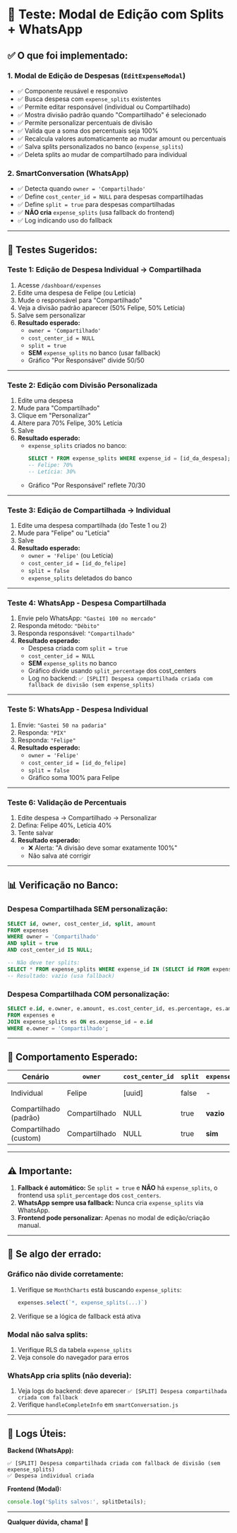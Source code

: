 # 🧪 Teste: Modal de Edição com Splits + WhatsApp

## ✅ **O que foi implementado:**

### 1. **Modal de Edição de Despesas (`EditExpenseModal`)**
- ✅ Componente reusável e responsivo
- ✅ Busca despesa com `expense_splits` existentes
- ✅ Permite editar responsável (individual ou Compartilhado)
- ✅ Mostra divisão padrão quando "Compartilhado" é selecionado
- ✅ Permite personalizar percentuais de divisão
- ✅ Valida que a soma dos percentuais seja 100%
- ✅ Recalcula valores automaticamente ao mudar amount ou percentuais
- ✅ Salva splits personalizados no banco (`expense_splits`)
- ✅ Deleta splits ao mudar de compartilhado para individual

### 2. **SmartConversation (WhatsApp)**
- ✅ Detecta quando `owner = 'Compartilhado'`
- ✅ Define `cost_center_id = NULL` para despesas compartilhadas
- ✅ Define `split = true` para despesas compartilhadas
- ✅ **NÃO cria** `expense_splits` (usa fallback do frontend)
- ✅ Log indicando uso do fallback

---

## 🧪 **Testes Sugeridos:**

### **Teste 1: Edição de Despesa Individual → Compartilhada**
1. Acesse `/dashboard/expenses`
2. Edite uma despesa de Felipe (ou Letícia)
3. Mude o responsável para "Compartilhado"
4. Veja a divisão padrão aparecer (50% Felipe, 50% Letícia)
5. Salve sem personalizar
6. **Resultado esperado:**
   - `owner = 'Compartilhado'`
   - `cost_center_id = NULL`
   - `split = true`
   - **SEM** `expense_splits` no banco (usar fallback)
   - Gráfico "Por Responsável" divide 50/50

---

### **Teste 2: Edição com Divisão Personalizada**
1. Edite uma despesa
2. Mude para "Compartilhado"
3. Clique em "Personalizar"
4. Altere para 70% Felipe, 30% Letícia
5. Salve
6. **Resultado esperado:**
   - `expense_splits` criados no banco:
     ```sql
     SELECT * FROM expense_splits WHERE expense_id = [id_da_despesa];
     -- Felipe: 70%
     -- Letícia: 30%
     ```
   - Gráfico "Por Responsável" reflete 70/30

---

### **Teste 3: Edição de Compartilhada → Individual**
1. Edite uma despesa compartilhada (do Teste 1 ou 2)
2. Mude para "Felipe" ou "Letícia"
3. Salve
4. **Resultado esperado:**
   - `owner = 'Felipe'` (ou Letícia)
   - `cost_center_id = [id_do_felipe]`
   - `split = false`
   - `expense_splits` deletados do banco

---

### **Teste 4: WhatsApp - Despesa Compartilhada**
1. Envie pelo WhatsApp: `"Gastei 100 no mercado"`
2. Responda método: `"Débito"`
3. Responda responsável: `"Compartilhado"`
4. **Resultado esperado:**
   - Despesa criada com `split = true`
   - `cost_center_id = NULL`
   - **SEM** `expense_splits` no banco
   - Gráfico divide usando `split_percentage` dos cost_centers
   - Log no backend: `✅ [SPLIT] Despesa compartilhada criada com fallback de divisão (sem expense_splits)`

---

### **Teste 5: WhatsApp - Despesa Individual**
1. Envie: `"Gastei 50 na padaria"`
2. Responda: `"PIX"`
3. Responda: `"Felipe"`
4. **Resultado esperado:**
   - `owner = 'Felipe'`
   - `cost_center_id = [id_do_felipe]`
   - `split = false`
   - Gráfico soma 100% para Felipe

---

### **Teste 6: Validação de Percentuais**
1. Edite despesa → Compartilhado → Personalizar
2. Defina: Felipe 40%, Letícia 40%
3. Tente salvar
4. **Resultado esperado:**
   - ❌ Alerta: "A divisão deve somar exatamente 100%"
   - Não salva até corrigir

---

## 📊 **Verificação no Banco:**

### **Despesa Compartilhada SEM personalização:**
```sql
SELECT id, owner, cost_center_id, split, amount
FROM expenses
WHERE owner = 'Compartilhado'
AND split = true
AND cost_center_id IS NULL;

-- Não deve ter splits:
SELECT * FROM expense_splits WHERE expense_id IN (SELECT id FROM expenses WHERE owner = 'Compartilhado' AND split = true);
-- Resultado: vazio (usa fallback)
```

### **Despesa Compartilhada COM personalização:**
```sql
SELECT e.id, e.owner, e.amount, es.cost_center_id, es.percentage, es.amount
FROM expenses e
JOIN expense_splits es ON es.expense_id = e.id
WHERE e.owner = 'Compartilhado';
```

---

## 🎯 **Comportamento Esperado:**

| Cenário | `owner` | `cost_center_id` | `split` | `expense_splits` | Divisão |
|---------|---------|------------------|---------|------------------|---------|
| Individual | Felipe | [uuid] | false | - | 100% Felipe |
| Compartilhado (padrão) | Compartilhado | NULL | true | **vazio** | **Fallback** (50/50) |
| Compartilhado (custom) | Compartilhado | NULL | true | **sim** | Percentuais custom |

---

## ⚠️ **Importante:**

1. **Fallback é automático:** Se `split = true` e **NÃO** há `expense_splits`, o frontend usa `split_percentage` dos `cost_centers`.
2. **WhatsApp sempre usa fallback:** Nunca cria `expense_splits` via WhatsApp.
3. **Frontend pode personalizar:** Apenas no modal de edição/criação manual.

---

## 🐛 **Se algo der errado:**

### **Gráfico não divide corretamente:**
1. Verifique se `MonthCharts` está buscando `expense_splits`:
   ```javascript
   expenses.select(`*, expense_splits(...)`)
   ```
2. Verifique se a lógica de fallback está ativa

### **Modal não salva splits:**
1. Verifique RLS da tabela `expense_splits`
2. Veja console do navegador para erros

### **WhatsApp cria splits (não deveria):**
1. Veja logs do backend: deve aparecer `✅ [SPLIT] Despesa compartilhada criada com fallback`
2. Verifique `handleCompleteInfo` em `smartConversation.js`

---

## 📝 **Logs Úteis:**

**Backend (WhatsApp):**
```
✅ [SPLIT] Despesa compartilhada criada com fallback de divisão (sem expense_splits)
✅ Despesa individual criada
```

**Frontend (Modal):**
```javascript
console.log('Splits salvos:', splitDetails);
```

---

**Qualquer dúvida, chama! 🚀**

